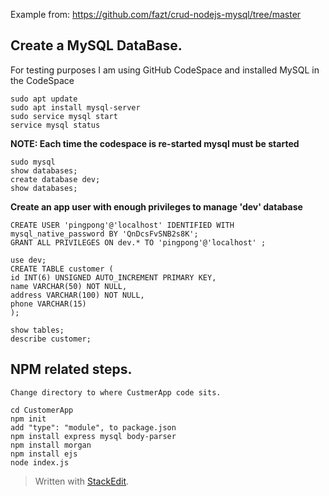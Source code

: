 Example from: https://github.com/fazt/crud-nodejs-mysql/tree/master

## Create a MySQL DataBase.

For testing purposes I am using GitHub CodeSpace and installed MySQL in the CodeSpace

    sudo apt update
    sudo apt install mysql-server
    sudo service mysql start
    service mysql status 

**NOTE: Each time the codespace is re-started mysql must be started**
 
    sudo mysql
    show databases;
    create database dev;
    show databases;

  

**Create an app user with enough privileges to manage 'dev' database**

    CREATE USER 'pingpong'@'localhost' IDENTIFIED WITH mysql_native_password BY 'QnDcsFvSNB2s8K';
    GRANT ALL PRIVILEGES ON dev.* TO 'pingpong'@'localhost' ;

    use dev;
    CREATE TABLE customer (
    id INT(6) UNSIGNED AUTO_INCREMENT PRIMARY KEY,
    name VARCHAR(50) NOT NULL,
    address VARCHAR(100) NOT NULL,
    phone VARCHAR(15)
    );
    
    show tables;
    describe customer;

## NPM related steps.

    Change directory to where CustmerApp code sits.
    
    cd CustomerApp
    npm init
    add "type": "module", to package.json
    npm install express mysql body-parser
    npm install morgan
    npm install ejs
    node index.js


> Written with [StackEdit](https://stackedit.io/).